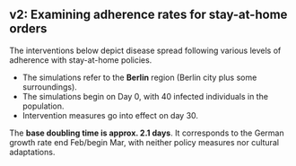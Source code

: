 ## v2: Examining adherence rates for stay-at-home orders

The interventions below depict disease spread following various levels of adherence with stay-at-home policies.

- The simulations refer to the **Berlin** region (Berlin city plus some surroundings).
- The simulations begin on Day 0, with 40 infected individuals in the population.
- Intervention measures go into effect on day 30.

The **base doubling time is approx. 2.1 days**. It corresponds to the German growth rate end Feb/begin Mar, with neither policy measures nor cultural adaptations.
